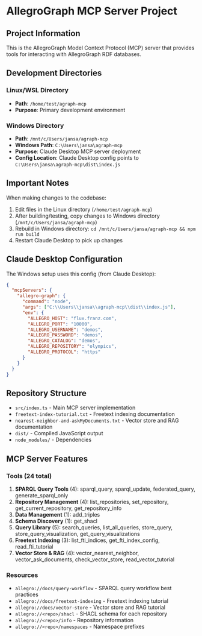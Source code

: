 # AllegroGraph MCP Server Project

## Project Information

This is the AllegroGraph Model Context Protocol (MCP) server that provides tools for interacting with AllegroGraph RDF databases.

## Development Directories

### Linux/WSL Directory
- **Path**: `/home/test/agraph-mcp`
- **Purpose**: Primary development environment

### Windows Directory
- **Path**: `/mnt/c/Users/jansa/agraph-mcp`
- **Windows Path**: `C:\Users\jansa\agraph-mcp`
- **Purpose**: Claude Desktop MCP server deployment
- **Config Location**: Claude Desktop config points to `C:\Users\jansa\agraph-mcp\dist\index.js`

## Important Notes

When making changes to the codebase:
1. Edit files in the Linux directory (`/home/test/agraph-mcp`)
2. After building/testing, copy changes to Windows directory (`/mnt/c/Users/jansa/agraph-mcp`)
3. Rebuild in Windows directory: `cd /mnt/c/Users/jansa/agraph-mcp && npm run build`
4. Restart Claude Desktop to pick up changes

## Claude Desktop Configuration

The Windows setup uses this config (from Claude Desktop):
```json
{
  "mcpServers": {
    "allegro-graph": {
      "command": "node",
      "args": ["C:\\Users\\jansa\\agraph-mcp\\dist\\index.js"],
      "env": {
        "ALLEGRO_HOST": "flux.franz.com",
        "ALLEGRO_PORT": "10000",
        "ALLEGRO_USERNAME": "demos",
        "ALLEGRO_PASSWORD": "demos",
        "ALLEGRO_CATALOG": "demos",
        "ALLEGRO_REPOSITORY": "olympics",
        "ALLEGRO_PROTOCOL": "https"
      }
    }
  }
}
```

## Repository Structure

- `src/index.ts` - Main MCP server implementation
- `freetext-index-tutorial.txt` - Freetext indexing documentation
- `nearest-neighbor-and-askMyDocuments.txt` - Vector store and RAG documentation
- `dist/` - Compiled JavaScript output
- `node_modules/` - Dependencies

## MCP Server Features

### Tools (24 total)
1. **SPARQL Query Tools** (4): sparql_query, sparql_update, federated_query, generate_sparql_only
2. **Repository Management** (4): list_repositories, set_repository, get_current_repository, get_repository_info
3. **Data Management** (1): add_triples
4. **Schema Discovery** (1): get_shacl
5. **Query Library** (5): search_queries, list_all_queries, store_query, store_query_visualization, get_query_visualizations
6. **Freetext Indexing** (3): list_fti_indices, get_fti_index_config, read_fti_tutorial
7. **Vector Store & RAG** (4): vector_nearest_neighbor, vector_ask_documents, check_vector_store, read_vector_tutorial

### Resources
- `allegro://docs/query-workflow` - SPARQL query workflow best practices
- `allegro://docs/freetext-indexing` - Freetext indexing tutorial
- `allegro://docs/vector-store` - Vector store and RAG tutorial
- `allegro://<repo>/shacl` - SHACL schema for each repository
- `allegro://<repo>/info` - Repository information
- `allegro://<repo>/namespaces` - Namespace prefixes
